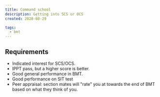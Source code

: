 ```yaml
---
title: Command school
description: Getting into SCS or OCS
created: 2020-08-29

tags:
  - bmt
---
```


## Requirements
- Indicated interest for SCS/OCS.
- IPPT pass, but a higher score is better.
- Good general performance in BMT.
- Good performance on SIT test
- Peer appraisal: section mates will "rate" you at towards the end of BMT based on what they think of you.